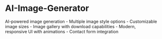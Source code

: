 # AI-Image-Generator
AI-powered image generation - Multiple image style options - Customizable image sizes - Image gallery with download capabilities - Modern, responsive UI with animations - Contact form integration
